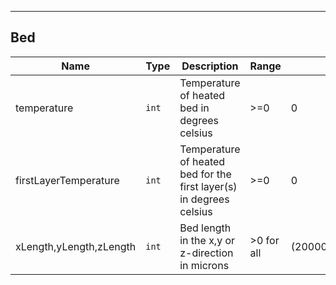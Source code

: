 ---
## Bed
| Name | Type | Description | Range | Default |
| ----- | -----| ------------| ------| --------|
| temperature | `int` | Temperature of heated bed in degrees celsius | >=0 | 0 |
| firstLayerTemperature | <code>int</code>| Temperature of heated bed for the first layer(s) in degrees celsius | >=0 | 0 |
| xLength,yLength,zLength | <code>int</code>| Bed length in the x,y or z-direction in microns | >0 for all | (200000,200000,200000)|
